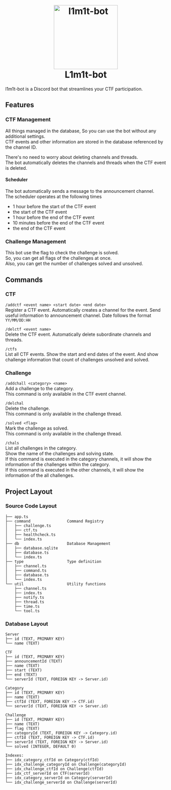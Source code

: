 <h1 align="center">
  <br>
  <a href="https://github.com/h1ghl1kh7"><img src="https://h1ghl1kh7.github.io/assets/images/profile.png" height="200" alt="l1m1t-bot"></a>
  <br>
  L1m1t-bot
  <br>
</h1>

l1m1t-bot is a Discord bot that streamlines your CTF participation.

## Features

### CTF Management

All things managed in the database, So you can use the bot without any additional settings.  
CTF events and other information are stored in the database referenced by the channel ID.

There's no need to worry about deleting channels and threads.  
The bot automatically deletes the channels and threads when the CTF event is deleted.

#### Scheduler

The bot automatically sends a message to the announcement channel.  
The scheduler operates at the following times

- 1 hour before the start of the CTF event
- the start of the CTF event
- 1 hour before the end of the CTF event
- 10 minutes before the end of the CTF event
- the end of the CTF event

### Challenge Management

This bot use the flag to check the challenge is solved.  
So, you can get all flags of the challenges at once.  
Also, you can get the number of challenges solved and unsolved.

## Commands

### CTF

`/addctf <event name> <start date> <end date>`  
Register a CTF event.
Automatically creates a channel for the event.
Send useful information to announcement channel.
Date follows the format `YY/MM/DD:HH`

`/delctf <event name>`  
Delete the CTF event.
Automatically delete subordinate channels and threads.

`/ctfs`  
List all CTF events.
Show the start and end dates of the event.
And show challenge information that count of challenges unsolved and solved.

### Challenge

`/addchall <category> <name>`  
Add a challenge to the category.  
This command is only available in the CTF event channel.

`/delchal`  
Delete the challenge.  
This command is only available in the challenge thread.

`/solved <flag>`  
Mark the challenge as solved.  
This command is only available in the challenge thread.

`/chals`  
List all challenges in the category.  
Show the name of the challenges and solving state.  
If this command is executed in the category channels, it will show the information of the challenges within the category.  
If this command is executed in the other channels, it will show the information of the all challenges.

## Project Layout

### Source Code Layout

```plaintext
├── app.ts
├── command                Command Registry
│   ├── challenge.ts
│   ├── ctf.ts
│   ├── healthcheck.ts
│   └── index.ts
├── db                     Database Management
│   ├── database.sqlite
│   ├── database.ts
│   └── index.ts
├── type                   Type definition
│   ├── channel.ts
│   ├── command.ts
│   ├── database.ts
│   └── index.ts
└── util                   Utility functions
    ├── channel.ts
    ├── index.ts
    ├── notify.ts
    ├── thread.ts
    ├── time.ts
    └── tool.ts

```

### Database Layout

```plaintext
Server
├── id (TEXT, PRIMARY KEY)
└── name (TEXT)

CTF
├── id (TEXT, PRIMARY KEY)
├── announcementId (TEXT)
├── name (TEXT)
├── start (TEXT)
├── end (TEXT)
└── serverId (TEXT, FOREIGN KEY -> Server.id)

Category
├── id (TEXT, PRIMARY KEY)
├── name (TEXT)
├── ctfId (TEXT, FOREIGN KEY -> CTF.id)
└── serverId (TEXT, FOREIGN KEY -> Server.id)

Challenge
├── id (TEXT, PRIMARY KEY)
├── name (TEXT)
├── flag (TEXT)
├── categoryId (TEXT, FOREIGN KEY -> Category.id)
├── ctfId (TEXT, FOREIGN KEY -> CTF.id)
├── serverId (TEXT, FOREIGN KEY -> Server.id)
└── solved (INTEGER, DEFAULT 0)

Indexes:
├── idx_category_ctfId on Category(ctfId)
├── idx_challenge_categoryId on Challenge(categoryId)
├── idx_challenge_ctfId on Challenge(ctfId)
├── idx_ctf_serverId on CTF(serverId)
├── idx_category_serverId on Category(serverId)
└── idx_challenge_serverId on Challenge(serverId)
```
